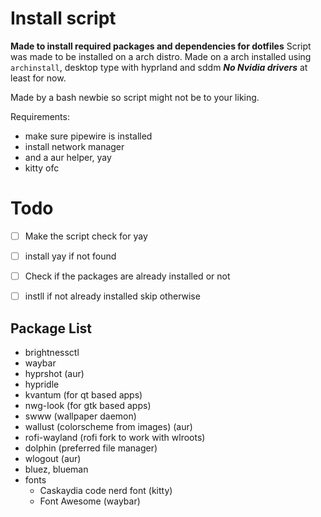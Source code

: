 # Install script 
**Made to install required packages and dependencies for dotfiles**
Script was made to be installed on a arch distro.
Made on a arch installed using `archinstall`, desktop type with hyprland and sddm
***No Nvidia drivers*** at least for now.



Made by a bash newbie so script might not be to your liking.

Requirements:
- make sure pipewire is installed
- install network manager 
- and a aur helper, yay 
- kitty ofc

# Todo

- [ ] Make the script check for yay
- [ ] install yay if not found
- [ ] Check if the packages are already installed or not
- [ ] instll if not already installed skip otherwise


## Package List 
- brightnessctl
- waybar
- hyprshot (aur)
- hypridle
- kvantum (for qt based apps)
- nwg-look (for gtk based apps)
- swww (wallpaper daemon)
- wallust (colorscheme from images) (aur)
- rofi-wayland (rofi fork to work with wlroots)
- dolphin (preferred file manager)
- wlogout  (aur)
- bluez, blueman 
- fonts 
    - Caskaydia code nerd font (kitty)
    - Font Awesome (waybar)
    

